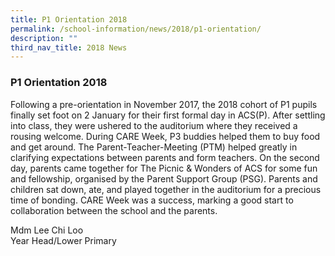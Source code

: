 ```yaml
---
title: P1 Orientation 2018
permalink: /school-information/news/2018/p1-orientation/
description: ""
third_nav_title: 2018 News
---
```



### **P1 Orientation 2018**
Following a pre-orientation in November 2017, the 2018 cohort of P1 pupils finally set foot on 2 January for their first formal day in ACS(P). After settling into class, they were ushered to the auditorium where they received a rousing welcome. During CARE Week, P3 buddies helped them to buy food and get around. The Parent-Teacher-Meeting (PTM) helped greatly in clarifying expectations between parents and form teachers. On the second day, parents came together for The Picnic & Wonders of ACS for some fun and fellowship, organised by the Parent Support Group (PSG). Parents and children sat down, ate, and played together in the auditorium for a precious time of bonding. CARE Week was a success, marking a good start to collaboration between the school and the parents.

Mdm Lee Chi Loo<br>
Year Head/Lower Primary